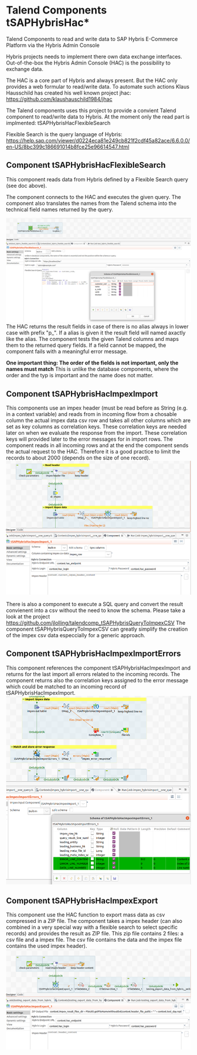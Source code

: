 # Talend Components tSAPHybrisHac*
Talend Components to read and write data to SAP Hybris E-Commerce Platform via the Hybris Admin Console

Hybris projects needs to implement there own data exchange interfaces.
Out-of-the-box the Hybris Admin Console (HAC) is the possibility to exchange data.

The HAC is a core part of Hybris and always present.
But the HAC only provides a web formular to read/write data.
To automate such actions Klaus Hausschild has created his well known project jhac:
https://github.com/klaushauschild1984/jhac

The Talend components uses this project to provide a convient Talend component to read/write data to Hybris.
At the moment only the read part is implmented: tSAPHybrisHacFlexibleSearch

Flexible Search is the query language of Hybris:
https://help.sap.com/viewer/d0224eca81e249cb821f2cdf45a82ace/6.6.0.0/en-US/8bc399c186691014b8fce25e96614547.html

## Component tSAPHybrisHacFlexibleSearch
This component reads data from Hybris defined by a Flexible Search query (see doc above).

The component connects to the HAC and executes the given query.
The component also translates the names from the Talend schema into the technical field names returned by the query.

![Here an simple example job](https://github.com/jlolling/talendcomp_tSAPHybrisHac/blob/master/doc/tSAPHybrisHacFlexibleSearch_example_job_design.png)
The HAC returns the result fields in case of there is no alias always in lower case with prefix "p_".
If a alias is given it the result field will named axactly like the alias.
The component tests the given Talend columns and maps them to the returned query fields.
If a field cannot be mapped, the component fails with a meaningful error message.

**One important thing: The order of the fields is not important, only the names must match**
This is unlike the database components, where the order and the typ is important and the name does not matter.

## Component tSAPHybrisHacImpexImport
This components use an impex header (must be read before as String (e.g. in a context variable) and reads from in incoming flow from a chosable column the actual impex data csv row and takes all other columns which are set as key columns as correlation keys. These correlation keys are needed later on when we evaluate the response from the import. These correlation keys will provided later to the error messages for in import rows.
The component reads in all incoming rows and at the end the component sends the actual request to the HAC. Therefore it is a good practice to limit the records to about 2000 (depends on the size of one record). 
![Here an simple example job](https://github.com/jlolling/talendcomp_tSAPHybrisHac/blob/master/doc/tSABHybrisHacImpexImport_job_design.png)

There is also a component to execute a SQL query and convert the result convienent into a csv without the need to know the schema.
Please take a look at the project https://github.com/jlolling/talendcomp_tSAPHybrisQueryToImpexCSV
The component tSAPHybrisQueryToImpexCSV can greatly simplify the creation of the impex csv data especcially for a generic approach.

## Component tSAPHybrisHacImpexImportErrors
This component references the component tSAPHybrisHacImpexImport and returns for the last import all errors related to the incoming records.
The component returns also the correlation keys assigned to the error message which could be matched to an incoming record of tSAPHybrisHacImpexImport.
![Here an simple example job](https://github.com/jlolling/talendcomp_tSAPHybrisHac/blob/master/doc/tSAPHybrisHacImpexImportErrors_job_design.png)

## Component tSAPHybrisHacImpexExport
This component use the HAC function to export mass data as csv compressed in a ZIP file.
The component takes a impex header (can also combined in a very special way with a flexible search to select specific records) and provides the result as ZIP file. This zip file contains 2 files: a csv file and a impex file. The csv file contains the data and the impex file contains the used impex header).
![Here an simple example job](https://github.com/jlolling/talendcomp_tSAPHybrisHac/blob/master/doc/tSAPHybrisHacImpexExport_job_design.png)
